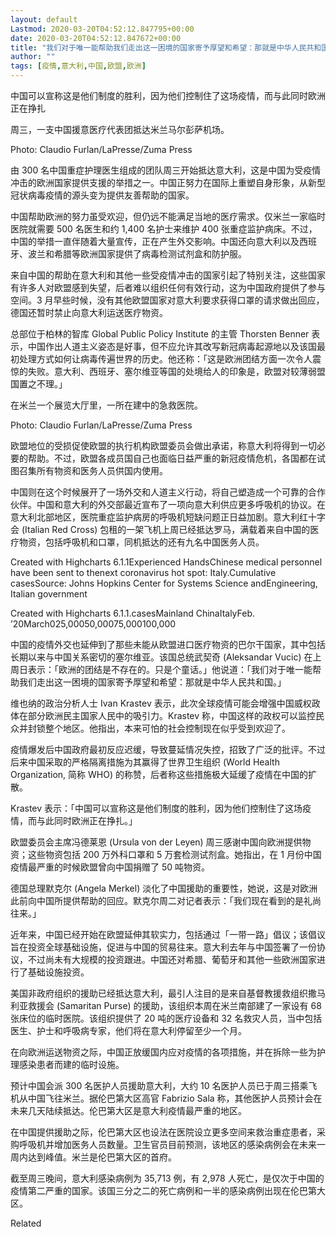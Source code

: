 ```yaml
---
layout: default
Lastmod: 2020-03-20T04:52:12.847795+00:00
date: 2020-03-20T04:52:12.847672+00:00
title: "我们对于唯一能帮助我们走出这一困境的国家寄予厚望和希望：那就是中华人民共和国。"
author: ""
tags: [疫情,意大利,中国,欧盟,欧洲]
---
```


中国可以宣称这是他们制度的胜利，因为他们控制住了这场疫情，而与此同时欧洲正在挣扎

周三，一支中国援意医疗代表团抵达米兰马尔彭萨机场。

Photo: Claudio Furlan/LaPresse/Zuma Press

由 300 名中国重症护理医生组成的团队周三开始抵达意大利，这是中国为受疫情冲击的欧洲国家提供支援的举措之一。中国正努力在国际上重塑自身形象，从新型冠状病毒疫情的源头变为提供友善帮助的国家。

中国帮助欧洲的努力虽受欢迎，但仍远不能满足当地的医疗需求。仅米兰一家临时医院就需要 500 名医生和约 1,400 名护士来维护 400 张重症监护病床。不过，中国的举措一直伴随着大量宣传，正在产生外交影响。中国还向意大利以及西班牙、波兰和希腊等欧洲国家提供了病毒检测试剂盒和防护服。

来自中国的帮助在意大利和其他一些受疫情冲击的国家引起了特别关注，这些国家有许多人对欧盟感到失望，后者难以组织任何有效行动，这为中国政府提供了参与空间。3 月早些时候，没有其他欧盟国家对意大利要求获得口罩的请求做出回应，德国还暂时禁止向意大利运送医疗物资。

总部位于柏林的智库 Global Public Policy Institute 的主管 Thorsten Benner 表示，中国作出人道主义姿态是好事，但不应允许其改写新冠病毒起源地以及该国最初处理方式如何让病毒传遍世界的历史。他还称：「这是欧洲团结方面一次令人震惊的失败。意大利、西班牙、塞尔维亚等国的处境给人的印象是，欧盟对较薄弱盟国置之不理。」

在米兰一个展览大厅里，一所在建中的急救医院。

Photo: Claudio Furlan/LaPresse/Zuma Press

欧盟地位的受损促使欧盟的执行机构欧盟委员会做出承诺，称意大利将得到一切必要的帮助。不过，欧盟各成员国自己也面临日益严重的新冠疫情危机，各国都在试图召集所有物资和医务人员供国内使用。

中国则在这个时候展开了一场外交和人道主义行动，将自己塑造成一个可靠的合作伙伴。中国和意大利的外交部最近宣布了一项向意大利供应更多呼吸机的协议。在意大利北部地区，医院重症监护病房的呼吸机短缺问题正日益加剧。意大利红十字会 (Italian Red Cross) 包租的一架飞机上周已经抵达罗马，满载着来自中国的医疗物资，包括呼吸机和口罩，同机抵达的还有九名中国医务人员。

Created with Highcharts 6.1.1Experienced HandsChinese medical personnel have been sent to thenext coronavirus hot spot: Italy.Cumulative casesSource: Johns Hopkins Center for Systems Science andEngineering, Italian government

Created with Highcharts 6.1.1.casesMainland ChinaItalyFeb. ’20March025,00050,00075,000100,000

中国的疫情外交也延伸到了那些未能从欧盟进口医疗物资的巴尔干国家，其中包括长期以来与中国关系密切的塞尔维亚。该国总统武契奇 (Aleksandar Vucic) 在上周日表示：「欧洲的团结是不存在的。只是个童话。」他说道：「我们对于唯一能帮助我们走出这一困境的国家寄予厚望和希望：那就是中华人民共和国。」

维也纳的政治分析人士 Ivan Krastev 表示，此次全球疫情可能会增强中国威权政体在部分欧洲民主国家人民中的吸引力。Krastev 称，中国这样的政权可以监控民众并封锁整个地区。他指出，本来可怕的社会控制现在似乎受到欢迎了。

疫情爆发后中国政府最初反应迟缓，导致蔓延情况失控，招致了广泛的批评。不过后来中国采取的严格隔离措施为其赢得了世界卫生组织 (World Health Organization, 简称 WHO) 的称赞，后者称这些措施极大延缓了疫情在中国的扩散。

Krastev 表示：「中国可以宣称这是他们制度的胜利，因为他们控制住了这场疫情，而与此同时欧洲正在挣扎。」

欧盟委员会主席冯德莱恩 (Ursula von der Leyen) 周三感谢中国向欧洲提供物资；这些物资包括 200 万外科口罩和 5 万套检测试剂盒。她指出，在 1 月份中国疫情最严重的时候欧盟曾向中国捐赠了 50 吨物资。

德国总理默克尔 (Angela Merkel) 淡化了中国援助的重要性，她说，这是对欧洲此前向中国所提供帮助的回应。默克尔周二对记者表示：「我们现在看到的是礼尚往来。」

近年来，中国已经开始在欧盟延伸其软实力，包括通过「一带一路」倡议；该倡议旨在投资全球基础设施，促进与中国的贸易往来。意大利去年与中国签署了一份协议，不过尚未有大规模的投资跟进。中国还对希腊、葡萄牙和其他一些欧洲国家进行了基础设施投资。

美国非政府组织的援助已经抵达意大利，最引人注目的是来自基督教援救组织撒马利亚救援会 (Samaritan Purse) 的援助，该组织本周在米兰南部建了一家设有 68 张床位的临时医院。该组织提供了 20 吨的医疗设备和 32 名救灾人员，当中包括医生、护士和呼吸病专家，他们将在意大利停留至少一个月。

在向欧洲运送物资之际，中国正放缓国内应对疫情的各项措施，并在拆除一些为护理感染患者而建的临时设施。

预计中国会派 300 名医护人员援助意大利，大约 10 名医护人员已于周三搭乘飞机从中国飞往米兰。据伦巴第大区高官 Fabrizio Sala 称，其他医护人员预计会在未来几天陆续抵达。伦巴第大区是意大利疫情最严重的地区。

在中国提供援助之际，伦巴第大区也设法在医院设立更多空间来救治重症患者，采购呼吸机并增加医务人员数量。卫生官员目前预测，该地区的感染病例会在未来一周内达到峰值。米兰是伦巴第大区的首府。

截至周三晚间，意大利感染病例为 35,713 例，有 2,978 人死亡，是仅次于中国的疫情第二严重的国家。该国三分之二的死亡病例和一半的感染病例出现在伦巴第大区。

Related

